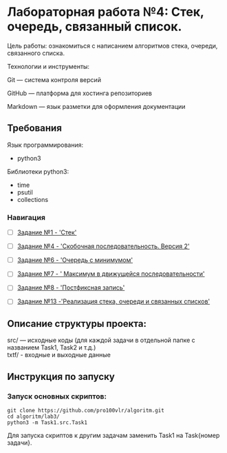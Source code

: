 # Лабораторная работа №4: Стек, очередь, связанный список.

Цель работы: ознакомиться с написанием алгоритмов стека, очереди, связанного списка.   

Технологии и инструменты:

Git — система контроля версий

GitHub — платформа для хостинга репозиториев

Markdown — язык разметки для оформления документации

## Требования      

Язык программирования:  
- python3  

Библиотеки python3:  

- time  
- psutil 
- collections

### Навигация

- [ ] [Задание №1 - 'Стек'](Task1/src/Task1.py)
- [ ] [Задание №4 - 'Скобочная последовательность. Версия 2'](Task4/src/Task4.py)
- [ ] [Задание №6 - 'Очередь с минимумом'](Task6/src/Task6.py)
- [ ] [Задание №7 - ' Максимум в движущейся последовательности'](Task7/src/Task7.py)
- [ ] [Задание №8 - 'Постфиксная запись'](Task8/src/Task8.py)
- [ ] [Задание №13 -'Реализация стека, очереди и связанных списков'](Task13/src/Task13.py)


## Описание структуры проекта:

src/ — исходные коды (для каждой задачи в отдельной папке с названием Task1, Task2 и т.д.)       
txtf/ - входные и выходные данные

## Инструкция по запуску   

### Запуск основных скриптов:   

`git clone https://github.com/pro100vlr/algoritm.git`   
`cd algoritm/lab3/`  
`python3 -m Task1.src.Task1`   

Для запуска скриптов к другим задачам заменить Task1 на Task{номер задачи}.